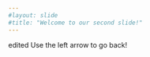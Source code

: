 ```yaml
---
#layout: slide
#title: "Welcome to our second slide!"
---
```

edited
Use the left arrow to go back!
